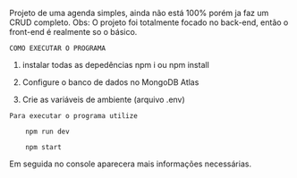 Projeto de uma agenda simples, ainda não está 100% porém ja faz um CRUD completo.
Obs: O projeto foi totalmente focado no back-end, então o front-end é realmente so o básico.

    COMO EXECUTAR O PROGRAMA 
   
   1. instalar todas as depedências 
   npm i ou npm install
   
   2. Configure o banco de dados no MongoDB Atlas
   
   3. Crie as variáveis de ambiente (arquivo .env)
   
    Para executar o programa utilize
   
        npm run dev
   
        npm start 
   
   
Em seguida no console aparecera mais informações necessárias.   
